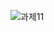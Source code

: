![과제11](https://user-images.githubusercontent.com/105068708/210259168-5bf0a0d0-816b-4d80-b872-8c600c370eef.png)
